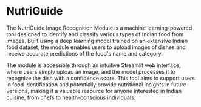 # NutriGuide
The NutriGuide Image Recognition Module is a machine learning-powered tool designed to identify and classify various types of Indian food from images. Built using a deep learning model trained on an extensive Indian food dataset, the module enables users to upload images of dishes and receive accurate predictions of the food's name and category.

The module is accessible through an intuitive Streamlit web interface, where users simply upload an image, and the model processes it to recognize the dish with a confidence score. This tool aims to support users in food identification and potentially provide nutritional insights in future versions, making it a valuable resource for anyone interested in Indian cuisine, from chefs to health-conscious individuals.
